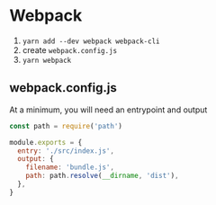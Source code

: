 # Webpack

1. `yarn add --dev webpack webpack-cli`
2. create `webpack.config.js`
3. `yarn webpack`

## webpack.config.js

At a minimum, you will need an entrypoint and output

```js
const path = require('path')

module.exports = {
  entry: './src/index.js',
  output: {
    filename: 'bundle.js',
    path: path.resolve(__dirname, 'dist'),
  },
}
```

